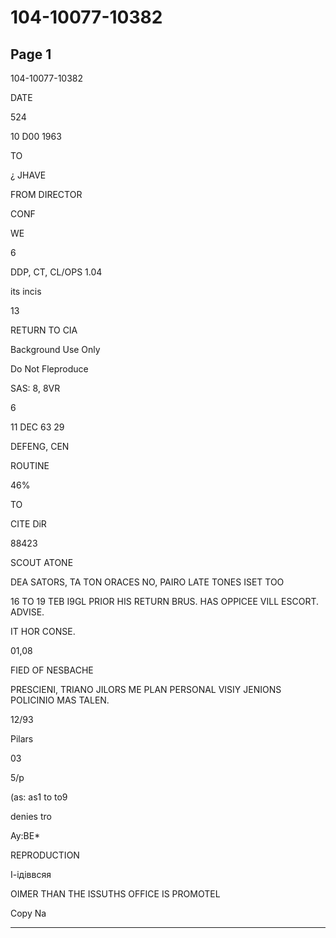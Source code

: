 # 104-10077-10382

## Page 1

104-10077-10382

DATE

524

10 D00 1963

TO

¿ JHAVE

FROM DIRECTOR

CONF

WE

6

DDP, CT, CL/OPS 1.04

its incis

13

RETURN TO CIA

Background Use Only

Do Not Fleproduce

SAS: 8, 8VR

6

11 DEC 63 29

DEFENG, CEN

ROUTINE

46%

TO

CITE DiR

88423

SCOUT ATONE

DEA SATORS, TA TON ORACES NO, PAIRO LATE TONES ISET TOO

16 TO 19 TEB I9GL PRIOR HIS RETURN BRUS. HAS OPPICEE VILL ESCORT. ADVISE.

IT HOR CONSE.

01,08

FIED OF NESBACHE

PRESCIENI, TRIANO JILORS ME PLAN PERSONAL VISIY JENIONS POLICINIO MAS TALEN.

12/93

Pilars

03

5/p

(as: as1 to to9

denies tro

Ay:BE*

REPRODUCTION

І-ідіввсяя

OIMER THAN THE ISSUTHS OFFICE IS PROMOTEL

Copy Na

---

